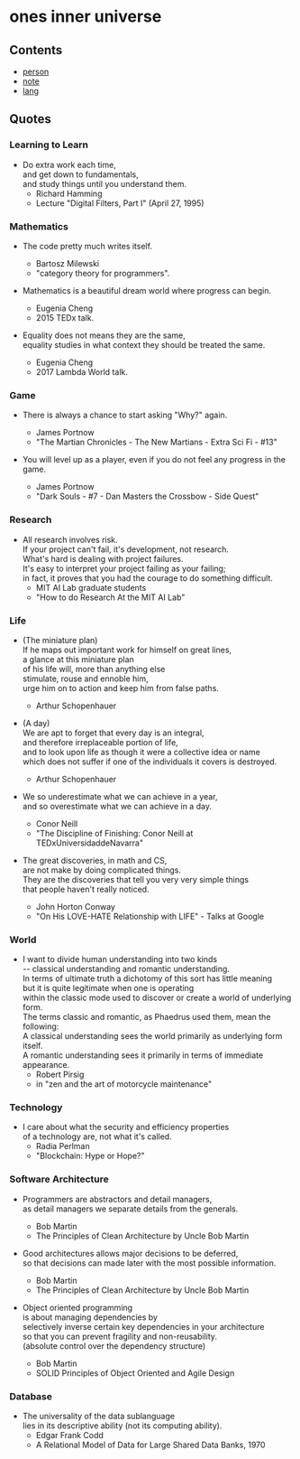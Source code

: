 # ones inner universe

## Contents

- [person](person)
- [note](note)
- [lang](lang)

## Quotes

### Learning to Learn

- Do extra work each time,  
  and get down to fundamentals,  
  and study things until you understand them.  
  - Richard Hamming
  - Lecture "Digital Filters, Part I" (April 27, 1995)

### Mathematics

- The code pretty much writes itself.  
  - Bartosz Milewski
  - "category theory for programmers".

- Mathematics is a beautiful dream world where progress can begin.  
  - Eugenia Cheng
  - 2015 TEDx talk.

- Equality does not means they are the same,  
  equality studies in what context they should be treated the same.  
  - Eugenia Cheng
  - 2017 Lambda World talk.

### Game

- There is always a chance to start asking "Why?" again.  
  - James Portnow
  - "The Martian Chronicles - The New Martians - Extra Sci Fi - #13"

- You will level up as a player, even if you do not feel any progress in the game.  
  - James Portnow
  - "Dark Souls - #7 - Dan Masters the Crossbow - Side Quest"

### Research

- All research involves risk.  
  If your project can't fail, it's development, not research.  
  What's hard is dealing with project failures.  
  It's easy to interpret your project failing as your failing;  
  in fact, it proves that you had the courage to do something difficult.  
  - MIT AI Lab graduate students
  - "How to do Research At the MIT AI Lab"

### Life

- (The miniature plan)  
  If he maps out important work for himself on great lines,  
  a glance at this miniature plan  
  of his life will, more than anything else  
  stimulate, rouse and ennoble him,  
  urge him on to action and keep him from false paths.  
  - Arthur Schopenhauer

- (A day)  
  We are apt to forget that every day is an integral,  
  and therefore irreplaceable portion of life,  
  and to look upon life as though it were a collective idea or name  
  which does not suffer if one of the individuals it covers is destroyed.  
  - Arthur Schopenhauer

- We so underestimate what we can achieve in a year,  
  and so overestimate what we can achieve in a day.  
  - Conor Neill
  - "The Discipline of Finishing: Conor Neill at TEDxUniversidaddeNavarra"

- The great discoveries, in math and CS,  
  are not make by doing complicated things.  
  They are the discoveries that tell you very very simple things  
  that people haven't really noticed.  
  - John Horton Conway
  - "On His LOVE-HATE Relationship with LIFE" - Talks at Google

### World

- I want to divide human understanding into two kinds  
  -- classical understanding and romantic understanding.  
  In terms of ultimate truth a dichotomy of this sort has little meaning  
  but it is quite legitimate when one is operating  
  within the classic mode used to discover or create a world of underlying form.  
  The terms classic and romantic, as Phaedrus used them, mean the following:  
  A classical understanding sees the world primarily as underlying form itself.  
  A romantic understanding sees it primarily in terms of immediate appearance.  
  - Robert Pirsig
  - in "zen and the art of motorcycle maintenance"

### Technology

- I care about what the security and efficiency properties  
  of a technology are, not what it's called.  
  - Radia Perlman
  - "Blockchain: Hype or Hope?"

### Software Architecture

- Programmers are abstractors and detail managers,  
  as detail managers we separate details from the generals.  
  - Bob Martin
  - The Principles of Clean Architecture by Uncle Bob Martin

- Good architectures allows major decisions to be deferred,  
  so that decisions can made later with the most possible information.  
  - Bob Martin
  - The Principles of Clean Architecture by Uncle Bob Martin

- Object oriented programming  
  is about managing dependencies by  
  selectively inverse certain key dependencies in your architecture  
  so that you can prevent fragility and non-reusability.  
  (absolute control over the dependency structure)  
  - Bob Martin
  - SOLID Principles of Object Oriented and Agile Design

### Database 

- The universality of the data sublanguage  
  lies in its descriptive ability (not its computing ability).  
  - Edgar Frank Codd
  - A Relational Model of Data for Large Shared Data Banks, 1970

